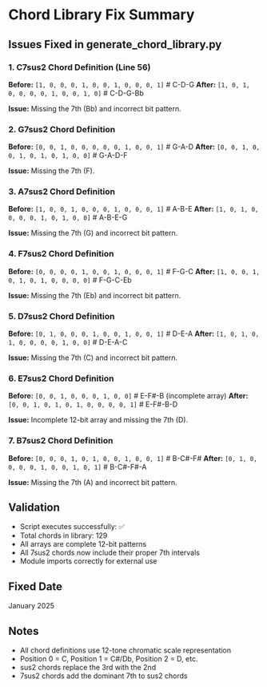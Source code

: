 # Chord Library Fix Summary

## Issues Fixed in generate_chord_library.py

### 1. C7sus2 Chord Definition (Line 56)

**Before:** `[1, 0, 0, 0, 1, 0, 0, 1, 0, 0, 0, 1]` # C-D-G
**After:** `[1, 0, 1, 0, 0, 0, 0, 1, 0, 0, 1, 0]` # C-D-G-Bb

**Issue:** Missing the 7th (Bb) and incorrect bit pattern.

### 2. G7sus2 Chord Definition

**Before:** `[0, 0, 1, 0, 0, 0, 0, 0, 1, 0, 0, 1]` # G-A-D
**After:** `[0, 0, 1, 0, 0, 1, 0, 1, 0, 1, 0, 0]` # G-A-D-F

**Issue:** Missing the 7th (F).

### 3. A7sus2 Chord Definition

**Before:** `[1, 0, 0, 1, 0, 0, 0, 1, 0, 0, 0, 1]` # A-B-E
**After:** `[1, 0, 1, 0, 0, 0, 0, 1, 0, 1, 0, 0]` # A-B-E-G

**Issue:** Missing the 7th (G) and incorrect bit pattern.

### 4. F7sus2 Chord Definition

**Before:** `[0, 0, 0, 0, 1, 0, 0, 1, 0, 0, 0, 1]` # F-G-C
**After:** `[1, 0, 0, 1, 0, 1, 0, 1, 0, 0, 0, 0]` # F-G-C-Eb

**Issue:** Missing the 7th (Eb) and incorrect bit pattern.

### 5. D7sus2 Chord Definition

**Before:** `[0, 1, 0, 0, 0, 1, 0, 0, 1, 0, 0, 1]` # D-E-A
**After:** `[1, 0, 1, 0, 1, 0, 0, 0, 0, 1, 0, 0]` # D-E-A-C

**Issue:** Missing the 7th (C) and incorrect bit pattern.

### 6. E7sus2 Chord Definition

**Before:** `[0, 0, 1, 0, 0, 0, 1, 0, 0]` # E-F#-B (incomplete array)
**After:** `[0, 0, 1, 0, 1, 0, 1, 0, 0, 0, 0, 1]` # E-F#-B-D

**Issue:** Incomplete 12-bit array and missing the 7th (D).

### 7. B7sus2 Chord Definition

**Before:** `[0, 0, 0, 1, 0, 1, 0, 0, 1, 0, 0, 1]` # B-C#-F#
**After:** `[0, 1, 0, 0, 0, 0, 1, 0, 0, 1, 0, 1]` # B-C#-F#-A

**Issue:** Missing the 7th (A) and incorrect bit pattern.

## Validation

- Script executes successfully: ✅
- Total chords in library: 129
- All arrays are complete 12-bit patterns
- All 7sus2 chords now include their proper 7th intervals
- Module imports correctly for external use

## Fixed Date

January 2025

## Notes

- All chord definitions use 12-tone chromatic scale representation
- Position 0 = C, Position 1 = C#/Db, Position 2 = D, etc.
- sus2 chords replace the 3rd with the 2nd
- 7sus2 chords add the dominant 7th to sus2 chords
